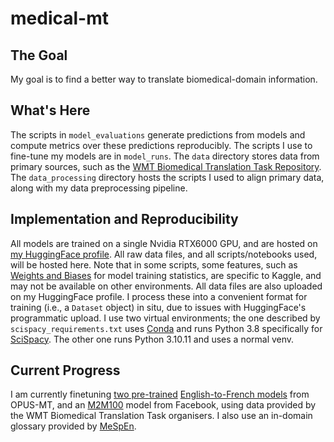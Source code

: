 # medical-mt
## The Goal
My goal is to find a better way to translate biomedical-domain information.
## What's Here
The scripts in `model_evaluations` generate predictions from models and compute metrics over these predictions reproducibly.
The scripts I use to fine-tune my models are in `model_runs`.
The `data` directory stores data from primary sources, such as the [WMT Biomedical Translation Task Repository](https://github.com/biomedical-translation-corpora/corpora). 
The `data_processing` directory hosts the scripts I used to align primary data, along with my data preprocessing pipeline.
## Implementation and Reproducibility
All models are trained on a single Nvidia RTX6000 GPU, and are hosted on [my HuggingFace profile](https://huggingface.co/ethansimrm). All raw data files, and all scripts/notebooks used, will be hosted here. Note that in some scripts, some features, such as [Weights and Biases](https://wandb.ai/) for model training statistics, are specific to Kaggle, and may not be available on other environments.
All data files are also uploaded on my HuggingFace profile. I process these into a convenient format for training (i.e., a `Dataset` object) in situ, due to issues with HuggingFace's programmatic upload.
I use two virtual environments; the one described by `scispacy_requirements.txt` uses [Conda](https://www.anaconda.com/download) and runs Python 3.8 specifically for [SciSpacy](https://allenai.github.io/scispacy/). The other one runs Python 3.10.11 and uses a normal venv.   
## Current Progress
I am currently finetuning [two pre-trained](https://huggingface.co/Helsinki-NLP/opus-mt-en-fr) [English-to-French models](https://huggingface.co/Helsinki-NLP/opus-mt-tc-big-en-fr) from OPUS-MT, and an [M2M100](https://huggingface.co/facebook/m2m100_418M) model from Facebook, using data provided by the WMT Biomedical Translation Task organisers. I also use an in-domain glossary provided by [MeSpEn](https://github.com/PlanTL-GOB-ES/MeSpEn_Glossaries). 






